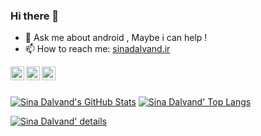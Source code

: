 ### Hi there 👋

- 💬 Ask me about android , Maybe i can help !
- 📫 How to reach me: [sinadalvand.ir](https://sinadalvand.ir/)

<a href="www.linkedin.com/in/sinadalvand">
  <img align="left" alt="Sina Dalvand's Linkdein" width="22px" src="https://cdn.jsdelivr.net/npm/simple-icons@v3/icons/linkedin.svg" />
</a>
<a href="https://twitter.com/DlvLogan">
  <img align="left" alt="Sina Dalvand's Twitter" width="22px" src="https://cdn.jsdelivr.net/npm/simple-icons@v3/icons/twitter.svg" />
</a>
<a href="https://t.me/logandlv">
  <img align="left" alt="Sina Dalvand's Telegram" width="22px" src="https://cdn.jsdelivr.net/npm/simple-icons@v3/icons/telegram.svg" />
</a>

<br />
<br />


[![Sina Dalvand's GitHub Stats](https://github-readme-stats.vercel.app/api?username=sinadalvand&show_icons=true&include_all_commits=true&theme=tokyonight&count_private=true&line_height=40)](https://github.com/sinadalvand/sinadalvand)
[![Sina Dalvand' Top Langs](https://github-readme-stats.vercel.app/api/top-langs/?username=sinadalvand&langs_count=5&theme=tokyonight&exclude_repo=SocketCpp,sinadalvand.github.io,DeveloperSite)](https://github.com/sinadalvand/sinadalvand)

[![Sina Dalvand' details](https://metrics.lecoq.io/sinadalvand)](https://github.com/sinadalvand/sinadalvand)




<!--
**sinadalvand/sinadalvand** is a ✨ _special_ ✨ repository because its `README.md` (this file) appears on your GitHub profile.

Here are some ideas to get you started:

- 🔭 I’m currently working on ...
- 🌱 I’m currently learning ...
- 👯 I’m looking to collaborate on ...
- 🤔 I’m looking for help with ...
- 💬 Ask me about android , Maybe can help !
- 📫 How to reach me: ...
- 😄 Pronouns: ...
- ⚡ Fun fact: ...
-->


